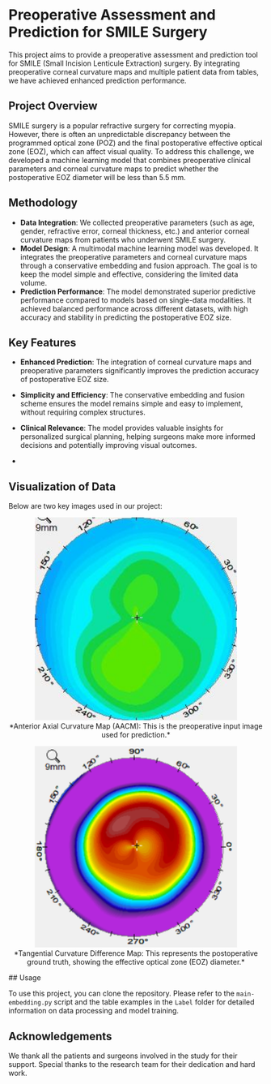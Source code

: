 # Preoperative Assessment and Prediction for SMILE Surgery

This project aims to provide a preoperative assessment and prediction tool for SMILE (Small Incision Lenticule Extraction) surgery. By integrating preoperative corneal curvature maps and multiple patient data from tables, we have achieved enhanced prediction performance.

## Project Overview

SMILE surgery is a popular refractive surgery for correcting myopia. However, there is often an unpredictable discrepancy between the programmed optical zone (POZ) and the final postoperative effective optical zone (EOZ), which can affect visual quality. To address this challenge, we developed a machine learning model that combines preoperative clinical parameters and corneal curvature maps to predict whether the postoperative EOZ diameter will be less than 5.5 mm.

## Methodology

- **Data Integration**: We collected preoperative parameters (such as age, gender, refractive error, corneal thickness, etc.) and anterior corneal curvature maps from patients who underwent SMILE surgery.
- **Model Design**: A multimodal machine learning model was developed. It integrates the preoperative parameters and corneal curvature maps through a conservative embedding and fusion approach. The goal is to keep the model simple and effective, considering the limited data volume.
- **Prediction Performance**: The model demonstrated superior predictive performance compared to models based on single-data modalities. It achieved balanced performance across different datasets, with high accuracy and stability in predicting the postoperative EOZ size.

## Key Features

- **Enhanced Prediction**: The integration of corneal curvature maps and preoperative parameters significantly improves the prediction accuracy of postoperative EOZ size.
- **Simplicity and Efficiency**: The conservative embedding and fusion scheme ensures the model remains simple and easy to implement, without requiring complex structures.
- **Clinical Relevance**: The model provides valuable insights for personalized surgical planning, helping surgeons make more informed decisions and potentially improving visual outcomes.

- 
## Visualization of Data

Below are two key images used in our project:

<p align="center">
  <img src="/images/Anterior%20axial%20curvature%20map.jpg" alt="Anterior Axial Curvature Map" width="400">
  <br>
  *Anterior Axial Curvature Map (AACM): This is the preoperative input image used for prediction.*
</p>

<p align="center">
  <img src="/images/Tangential%20curvature%20difference%20map.png" alt="Tangential Curvature Difference Map" width="400">
  <br>
  *Tangential Curvature Difference Map: This represents the postoperative ground truth, showing the effective optical zone (EOZ) diameter.*
</p>
## Usage

To use this project, you can clone the repository. Please refer to the `main-embedding.py` script and the table examples in the `Label` folder for detailed information on data processing and model training.


## Acknowledgements

We thank all the patients and surgeons involved in the study for their support. Special thanks to the research team for their dedication and hard work.
